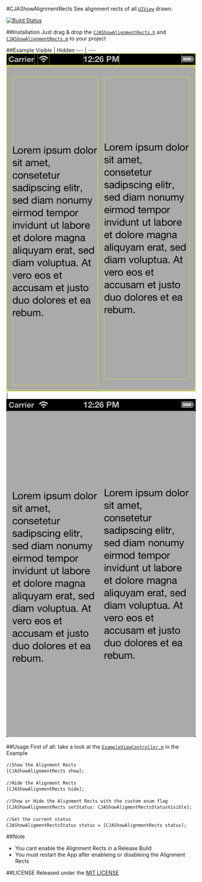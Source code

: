 #CJAShowAlignmentRects
See alignment rects of all [`UIView`](https://developer.apple.com/library/ios/documentation/uikit/reference/uiview_class/) drawn.

[![Build Status](https://travis-ci.org/carlj/CJAShowAlignmentRects.png?branch=master)](https://travis-ci.org/carlj/CJAShowAlignmentRects)

##Installation
Just drag & drop the [`CJAShowAlignmentRects.h`](CJAShowAlignmentRects/CJAShowAlignmentRects.h) and [`CJAShowAlignmentRects.m`](CJAShowAlignmentRects/CJAShowAlignmentRects.m) to your project

##Example
 Visible | Hidden
--- | ---
![Screenshot](screenshot_visible.png) | ![Screenshot](screenshot_hidden.png)

##Usage
First of all: take a look at the [`ExampleViewController.m`](Example/Classes/ExampleViewController.m) in the Example

``` objc
//Show the Alignment Rects
[CJAShowAlignmentRects show];

//Hide the Alignment Rects
[CJAShowAlignmentRects hide];

//Show or Hide the Alignment Rects with the custom enum flag
[CJAShowAlignmentRects setStatus: CJAShowAligmentRectsStatusVisible];

//Get the current status
CJAShowAligmentRectsStatus status = [CJAShowAlignmentRects status];
```

##Note
* You cant enable the Alignment Rects in a Release Build 
* You must restart the App after enableing or disableing the Alignment Rects

##LICENSE
Released under the [MIT LICENSE](LICENSE)